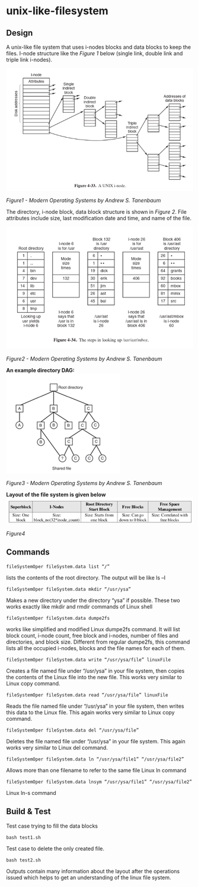 # unix-like-filesystem

## Design
A unix-like file system that uses i-nodes blocks and data blocks to keep the files. I-node
structure like the *Figure 1* below (single link, double link and triple link i-nodes).


![modernos1](media/fig1.png)  

*Figure1 - Modern Operating Systems by Andrew S. Tanenbaum*  

The directory, i-node block,
data block structure is shown in *Figure 2*. File attributes include size, last
modification date and time, and name of the file.  

![modernos2](media/fig2.png)  

*Figure2 - Modern Operating Systems by Andrew S. Tanenbaum*  

**An example directory DAG:**  
![modernos1](media/fig3.png)  

*Figure3 - Modern Operating Systems by Andrew S. Tanenbaum*  


**Layout of the file system is given below**  
![modernos1](media/fig4.png)  

*Figure4*  
## Commands
```
fileSystemOper fileSystem.data list “/”
```  

lists the contents of the root directory. The output will
be like ls –l

```
fileSystemOper fileSystem.data mkdir “/usr/ysa”
```
Makes a new directory under the directory “ysa” if
possible. These two works exactly like mkdir and
rmdir commands of Linux shell


```
fileSystemOper fileSystem.data dumpe2fs
```
works like simplified and modified Linux dumpe2fs
command. It will list block count, i-node count, free
block and i-nodes, number of files and directories, and
block size. Different from regular dumpe2fs, this
command lists all the occupied i-nodes, blocks and the
file names for each of them.



```
fileSystemOper fileSystem.data write “/usr/ysa/file” linuxFile
```
Creates a file named file under “/usr/ysa” in your
file system, then copies the contents of the Linux file
into the new file. This works very similar to Linux
copy command.



```
fileSystemOper fileSystem.data read “/usr/ysa/file” linuxFile
```
Reads the file named file under “/usr/ysa” in your
file system, then writes this data to the Linux file. This
again works very similar to Linux copy command.


```
fileSystemOper fileSystem.data del “/usr/ysa/file”
```
Deletes the file named file under “/usr/ysa” in
your file system. This again works very similar to
Linux del command.


```
fileSystemOper fileSystem.data ln “/usr/ysa/file1” “/usr/ysa/file2”
```
Allows more than one filename to refer to the same
file
Linux ln command


```
fileSystemOper fileSystem.data lnsym “/usr/ysa/file1” “/usr/ysa/file2”
```
Linux ln-s command

## Build & Test
Test case trying to fill the data blocks   
```
bash test1.sh
```
Test case to delete the only created file.  
```
bash test2.sh
```  

Outputs contain many information about the layout after the operations issued which helps to get an understanding of the linux file system.
